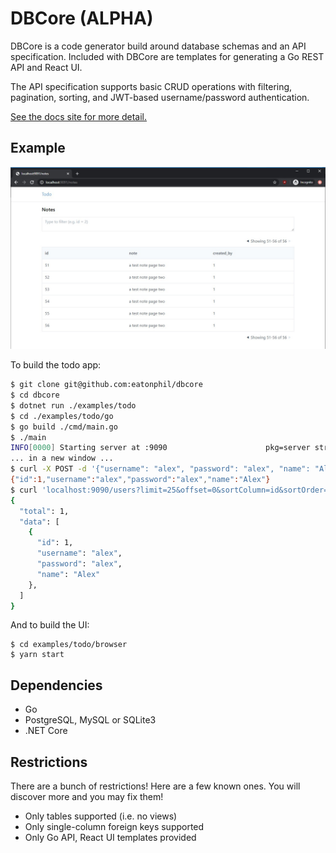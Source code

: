# DBCore (ALPHA)

DBCore is a code generator build around database schemas and an API
specification. Included with DBCore are templates for generating a Go
REST API and React UI.

The API specification supports basic CRUD operations with filtering,
pagination, sorting, and JWT-based username/password authentication.

[See the docs site for more detail.](https://www.dbcore.org)

## Example

![Screenshot of list view with pagination](docs/screenshot.jpg)

To build the todo app:

```bash
$ git clone git@github.com:eatonphil/dbcore
$ cd dbcore
$ dotnet run ./examples/todo
$ cd ./examples/todo/go
$ go build ./cmd/main.go
$ ./main
INFO[0000] Starting server at :9090                      pkg=server struct=Server
... in a new window ...
$ curl -X POST -d '{"username": "alex", "password": "alex", "name": "Alex"}' localhost:9090/users/new
{"id":1,"username":"alex","password":"alex","name":"Alex"}
$ curl 'localhost:9090/users?limit=25&offset=0&sortColumn=id&sortOrder=desc' | jq
{
  "total": 1,
  "data": [
    {
      "id": 1,
      "username": "alex",
      "password": "alex",
      "name": "Alex"
    },
  ]
}
```

And to build the UI:

```
$ cd examples/todo/browser
$ yarn start
```

## Dependencies

* Go
* PostgreSQL, MySQL or SQLite3
* .NET Core

## Restrictions

There are a bunch of restrictions! Here are a few known ones. You will
discover more and you may fix them!

* Only tables supported (i.e. no views)
* Only single-column foreign keys supported
* Only Go API, React UI templates provided
